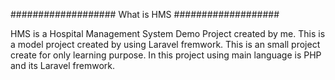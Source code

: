 ###################
What is HMS
###################

HMS is a Hospital Management System Demo Project created by me. This is a model project created by using
Laravel fremwork. This is an small project create for only learning purpose. In this project using 
main language is PHP and its Laravel fremwork.

